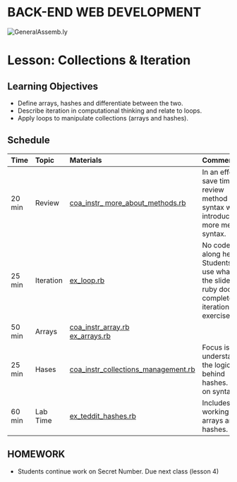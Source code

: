 BACK-END WEB DEVELOPMENT
============================

![GeneralAssemb.ly](https://github.com/generalassembly/ga-ruby-on-rails-for-devs/raw/master/images/ga.png "GeneralAssemb.ly")


Lesson: Collections & Iteration 
========

Learning Objectives
--------
-	Define arrays, hashes and differentiate between the two.
-	Describe iteration in computational thinking and relate to loops.
-	Apply loops to manipulate collections  (arrays and hashes). 



Schedule
--------

| Time        | Topic| Materials| Comments |
| ------------- |:-------------|:-------------------|:-------------------|
| 20 min | Review|[coa_instr_ more_about_methods.rb](code_alongs/coa_instr_more_about_methods.rb)| In an effort to save time, review method syntax while introducing more method syntax. | 
| 25 min | Iteration | [ex_loop.rb](exercises/ex_loop.rb)|No code along here. Students will use what is on the slides and ruby docs to complete the iteration exercise.|
| 50 min | Arrays|[coa_instr_array.rb](code_alongs/coa_instr_array.rb) <br> [ex_arrays.rb](exercises/ex_arrays.rb)| |
| 25 min | Hases | [coa_instr_collections_management.rb](code_alongs/coa_instr_collection_management.rb)| Focus is on understanding the logic behind hashes. Less on syntax|
| 60 min | Lab Time|[ex_teddit_hashes.rb](exercises/ex_teddit_hashes.rb) | Includes working with arrays and hashes. |



HOMEWORK
--------
-	Students continue work on Secret Number. Due next class (lesson 4)


